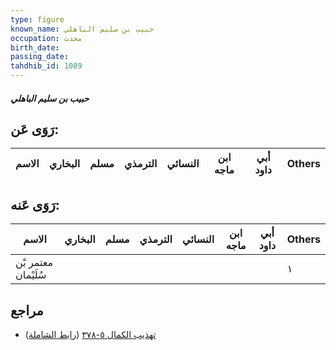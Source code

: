 ```yaml
---
type: figure
known_name: حبيب بن سليم الباهلي
occupation: محدث
birth_date:
passing_date:
tahdhib_id: 1089
---
```

##### حبيب بن سليم الباهلي

## رَوَى عَن:
| الاسم | البخاري | مسلم | الترمذي | النسائي | ابن ماجه | أبي داود | Others |
| ----- | ------- | ---- | ------- | ------- | -------- | -------- | ------ |
## رَوَى عَنه:
| الاسم               | البخاري | مسلم | الترمذي | النسائي | ابن ماجه | أبي داود | Others |
| ------------------- | ------- | ---- | ------- | ------- | -------- | -------- | ------ |
| معتمر بْن سُلَيْمان |         |      |         |         |          |          | ١      |
## مراجع
- [تهذيب الكمال ٥-٣٧٨](obsidian://open?vault=Tahdhib-al-Kamal&file=Figures/١٠٨٩-حبيب%20بن%20سليم%20الباهلي) ([رابط الشاملة](https://shamela.ws/book/3722/2456))